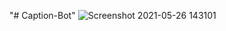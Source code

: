 "# Caption-Bot" 
![Screenshot 2021-05-26 143101](https://user-images.githubusercontent.com/43871371/119634663-94421b00-be30-11eb-898f-6a3c7022eba1.png)
